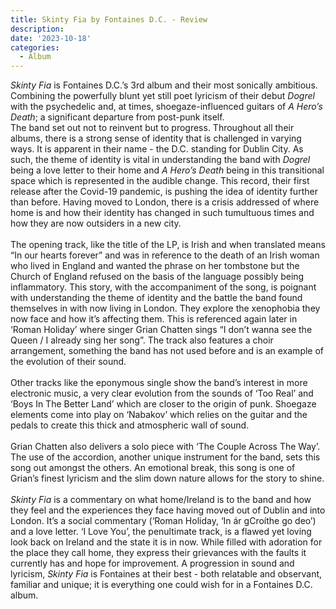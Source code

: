 ```yaml
---
title: Skinty Fia by Fontaines D.C. - Review
description: 
date: '2023-10-18'
categories:
  - Album
---
```


*Skinty Fia* is Fontaines D.C.’s 3rd album and their most sonically ambitious. Combining the powerfully blunt yet still poet lyricism of their debut *Dogrel* with the psychedelic and, at times, shoegaze-influenced guitars of *A Hero’s Death*; a significant departure from post-punk itself.
<br>
The band set out not to reinvent but to progress. Throughout all their albums, there is a strong sense of identity that is challenged in varying ways. It is apparent in their name - the D.C. standing for Dublin City. As such, the theme of identity is vital in understanding the band with *Dogrel* being a love letter to their home and *A Hero’s Death* being in this transitional space which is represented in the audible change. This record, their first release after the Covid-19 pandemic, is pushing the idea of identity further than before. Having moved to London, there is a crisis addressed of where home is and how their identity has changed in such tumultuous times and how they are now outsiders in a new city. 
<br><br>
The opening track, like the title of the LP, is Irish and when translated means “In our hearts forever” and was in reference to the death of an Irish woman who lived in England and wanted the phrase on her tombstone but the Church of England refused on the basis of the language possibly being inflammatory. This story, with the accompaniment of the song, is poignant with understanding the theme of identity and the battle the band found themselves in with now living in London. They explore the xenophobia they now face and how it’s affecting them. This is referenced again later in ‘Roman Holiday’ where singer Grian Chatten sings “I don’t wanna see the Queen / I already sing her song”. The track also features a choir arrangement, something the band has not used before and is an example of the evolution of their sound. 
<br><br>
Other tracks like the eponymous single show the band’s interest in more electronic music, a very clear evolution from the sounds of ‘Too Real’ and ‘Boys In The Better Land’ which are closer to the origin of punk. Shoegaze elements come into play on ‘Nabakov’ which relies on the guitar and the pedals to create this thick and atmospheric wall of sound. 
<br><br>
Grian Chatten also delivers a solo piece with ‘The Couple Across The Way’. The use of the accordion, another unique instrument for the band, sets this song out amongst the others. An emotional break, this song is one of Grian’s finest lyricism and the slim down nature allows for the story to shine.
<br><br>
*Skinty Fia* is a commentary on what home/Ireland is to the band and how they feel and the experiences they face having moved out of Dublin and into London. It’s a social commentary (‘Roman Holiday, ‘In ár gCroíthe go deo’) and a love letter. ‘I Love You’, the penultimate track, is a flawed yet loving look back on Ireland and the state it is in now. While filled with adoration for the place they call home, they express their grievances with the faults it currently has and hope for improvement. A progression in sound and lyricism, *Skinty Fia* is Fontaines at their best - both relatable and observant, familiar and unique; it is everything one could wish for in a Fontaines D.C. album.
